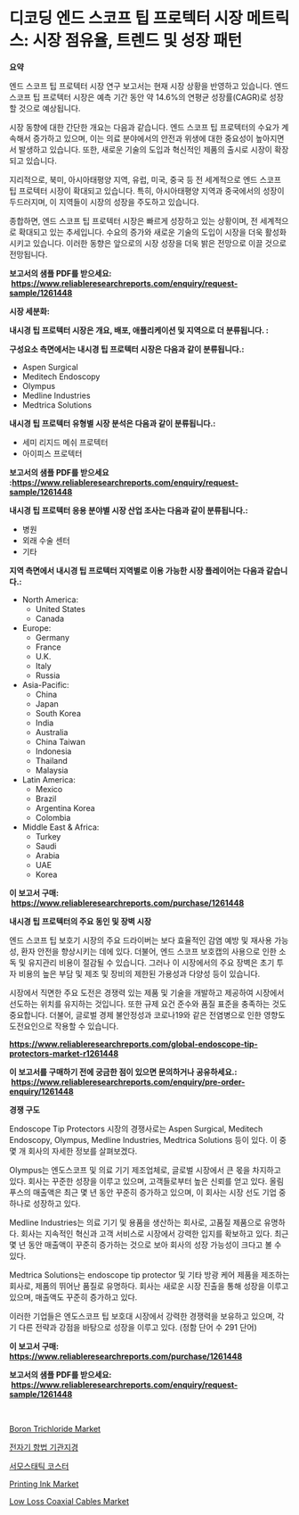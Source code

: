 <p><h1>디코딩 엔드 스코프 팁 프로텍터 시장 메트릭스: 시장 점유율, 트렌드 및 성장 패턴</h1></p><p><strong>요약</strong></p>
<p><p>엔드 스코프 팁 프로텍터 시장 연구 보고서는 현재 시장 상황을 반영하고 있습니다. 엔드 스코프 팁 프로텍터 시장은 예측 기간 동안 약 14.6%의 연평균 성장률(CAGR)로 성장할 것으로 예상됩니다.</p><p>시장 동향에 대한 간단한 개요는 다음과 같습니다. 엔드 스코프 팁 프로텍터의 수요가 계속해서 증가하고 있으며, 이는 의료 분야에서의 안전과 위생에 대한 중요성이 높아지면서 발생하고 있습니다. 또한, 새로운 기술의 도입과 혁신적인 제품의 출시로 시장이 확장되고 있습니다.</p><p>지리적으로, 북미, 아시아태평양 지역, 유럽, 미국, 중국 등 전 세계적으로 엔드 스코프 팁 프로텍터 시장이 확대되고 있습니다. 특히, 아시아태평양 지역과 중국에서의 성장이 두드러지며, 이 지역들이 시장의 성장을 주도하고 있습니다.</p><p>종합하면, 엔드 스코프 팁 프로텍터 시장은 빠르게 성장하고 있는 상황이며, 전 세계적으로 확대되고 있는 추세입니다. 수요의 증가와 새로운 기술의 도입이 시장을 더욱 활성화시키고 있습니다. 이러한 동향은 앞으로의 시장 성장을 더욱 밝은 전망으로 이끌 것으로 전망됩니다.</p></p>
<p><strong>보고서의 샘플 PDF를 받으세요: &nbsp;<a href="https://www.reliableresearchreports.com/enquiry/request-sample/1261448">https://www.reliableresearchreports.com/enquiry/request-sample/1261448</a></strong></p>
<p><strong>시장 세분화:</strong></p>
<p><strong> 내시경 팁 프로텍터 시장은 개요, 배포, 애플리케이션 및 지역으로 더 분류됩니다. :</strong></p>
<p><strong>구성요소 측면에서는 내시경 팁 프로텍터 시장은 다음과 같이 분류됩니다.:</strong></p>
<p><ul><li>Aspen Surgical</li><li>Meditech Endoscopy</li><li>Olympus</li><li>Medline Industries</li><li>Medtrica Solutions</li></ul></p>
<p><strong> 내시경 팁 프로텍터 유형별 시장 분석은 다음과 같이 분류됩니다.:</strong></p>
<p><ul><li>세미 리지드 메쉬 프로텍터</li><li>아이피스 프로텍터</li></ul></p>
<p><strong>보고서의 샘플 PDF를 받으세요 :<a href="https://www.reliableresearchreports.com/enquiry/request-sample/1261448">https://www.reliableresearchreports.com/enquiry/request-sample/1261448</a></strong></p>
<p><strong> 내시경 팁 프로텍터 응용 분야별 시장 산업 조사는 다음과 같이 분류됩니다.:</strong></p>
<p><ul><li>병원</li><li>외래 수술 센터</li><li>기타</li></ul></p>
<p><strong>지역 측면에서 내시경 팁 프로텍터 지역별로 이용 가능한 시장 플레이어는 다음과 같습니다.:</strong></p>
<p><ul>
    <li>
        North America:
        <ul>
            <li>United States</li>
            <li>Canada</li>
        </ul>
    </li>
    <li>
        Europe:
        <ul>
            <li>Germany</li>
            <li>France</li>
            <li>U.K.</li>
            <li>Italy</li>
            <li>Russia</li>
        </ul>
    </li>
    <li>
        Asia-Pacific:
        <ul>
            <li>China</li>
            <li>Japan</li>
            <li>South Korea</li>
            <li>India</li>
            <li>Australia</li>
            <li>China Taiwan</li>
            <li>Indonesia</li>
            <li>Thailand</li>
            <li>Malaysia</li>
        </ul>
    </li>
    <li>
        Latin America:
        <ul>
            <li>Mexico</li>
            <li>Brazil</li>
            <li>Argentina Korea</li>
            <li>Colombia</li>
        </ul>
    </li>
    <li>
        Middle East & Africa:
        <ul>
            <li>Turkey</li>
            <li>Saudi</li>
            <li>Arabia</li>
            <li>UAE</li>
            <li>Korea</li>
        </ul>
    </li>
    </ul></p>
<p><strong>이 보고서 구매: &nbsp;<a href="https://www.reliableresearchreports.com/purchase/1261448">https://www.reliableresearchreports.com/purchase/1261448</a></strong></p>
<p><strong>내시경 팁 프로텍터의 주요 동인 및 장벽 시장</strong></p>
<p><p>엔드 스코프 팁 보호기 시장의 주요 드라이버는 보다 효율적인 감염 예방 및 재사용 가능성, 환자 안전을 향상시키는 데에 있다. 더불어, 엔드 스코프 보호캡의 사용으로 인한 소독 및 유지관리 비용이 절감될 수 있습니다. 그러나 이 시장에서의 주요 장벽은 초기 투자 비용의 높은 부담 및 제조 및 장비의 제한된 가용성과 다양성 등이 있습니다.</p><p>시장에서 직면한 주요 도전은 경쟁력 있는 제품 및 기술을 개발하고 제공하여 시장에서 선도하는 위치를 유지하는 것입니다. 또한 규제 요건 준수와 품질 표준을 충족하는 것도 중요합니다. 더불어, 글로벌 경제 불안정성과 코로나19와 같은 전염병으로 인한 영향도 도전요인으로 작용할 수 있습니다.</p></p>
<p><strong><a href="https://www.reliableresearchreports.com/global-endoscope-tip-protectors-market-r1261448">https://www.reliableresearchreports.com/global-endoscope-tip-protectors-market-r1261448</a></strong></p>
<p><strong>이 보고서를 구매하기 전에 궁금한 점이 있으면 문의하거나 공유하세요.: &nbsp;<a href="https://www.reliableresearchreports.com/enquiry/pre-order-enquiry/1261448">https://www.reliableresearchreports.com/enquiry/pre-order-enquiry/1261448</a></strong></p>
<p><strong>경쟁 구도</strong></p>
<p><p>Endoscope Tip Protectors 시장의 경쟁사로는 Aspen Surgical, Meditech Endoscopy, Olympus, Medline Industries, Medtrica Solutions 등이 있다. 이 중 몇 개 회사의 자세한 정보를 살펴보겠다.</p><p>Olympus는 엔도스코프 및 의료 기기 제조업체로, 글로벌 시장에서 큰 몫을 차지하고 있다. 회사는 꾸준한 성장을 이루고 있으며, 고객들로부터 높은 신뢰를 얻고 있다. 올림푸스의 매출액은 최근 몇 년 동안 꾸준히 증가하고 있으며, 이 회사는 시장 선도 기업 중 하나로 성장하고 있다.</p><p>Medline Industries는 의료 기기 및 용품을 생산하는 회사로, 고품질 제품으로 유명하다. 회사는 지속적인 혁신과 고객 서비스로 시장에서 강력한 입지를 확보하고 있다. 최근 몇 년 동안 매출액이 꾸준히 증가하는 것으로 보아 회사의 성장 가능성이 크다고 볼 수 있다.</p><p>Medtrica Solutions는 endoscope tip protector 및 기타 방광 케어 제품을 제조하는 회사로, 제품의 뛰어난 품질로 유명하다. 회사는 새로운 시장 진출을 통해 성장을 이루고 있으며, 매출액도 꾸준히 증가하고 있다.</p><p>이러한 기업들은 엔도스코프 팁 보호대 시장에서 강력한 경쟁력을 보유하고 있으며, 각기 다른 전략과 강점을 바탕으로 성장을 이루고 있다. (정함 단어 수 291 단어)</p></p>
<p><strong>이 보고서 구매: &nbsp; <a href="https://www.reliableresearchreports.com/purchase/1261448">https://www.reliableresearchreports.com/purchase/1261448</a></strong></p>
<p><strong>보고서의 샘플 PDF를 받으세요: &nbsp;<a href="https://www.reliableresearchreports.com/enquiry/request-sample/1261448">https://www.reliableresearchreports.com/enquiry/request-sample/1261448</a></strong><strong></strong></p>
<p>&nbsp;</p>
<p><p><a href="https://issuu.com/reportprime-2/docs/boron-trichloride-market-size-2030.pptx">Boron Trichloride Market</a></p><p><a href="https://github.com/Madalyell456456/Market-Research-Report-List-1/blob/main/544247518571.md">전자기 항법 기관지경</a></p><p><a href="https://github.com/LanceOlsotn8978/Market-Research-Report-List-1/blob/main/119477418572.md">서모스태틱 코스터</a></p><p><a href="https://issuu.com/reportprime-2/docs/printing-ink-market-size-2030.pptx">Printing Ink Market</a></p><p><a href="https://github.com/redneck06/Market-Research-Report-List-2/blob/main/low-loss-coaxial-cables-market.md">Low Loss Coaxial Cables Market</a></p></p>